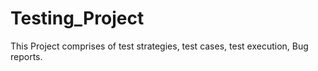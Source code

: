 # Testing_Project
This Project comprises of test strategies, test cases, test execution, Bug reports. 
